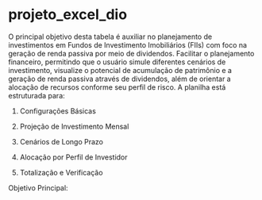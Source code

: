 # projeto_excel_dio

O principal objetivo desta tabela é auxiliar no planejamento de investimentos em Fundos de Investimento Imobiliários (FIIs) com foco na geração de renda passiva por meio de dividendos. Facilitar o planejamento financeiro, permitindo que o usuário simule diferentes cenários de investimento, visualize o potencial de acumulação de patrimônio e a geração de renda passiva através de dividendos, além de orientar a alocação de recursos conforme seu perfil de risco.
A planilha está estruturada para:

1. Configurações Básicas

2. Projeção de Investimento Mensal

3. Cenários de Longo Prazo

4. Alocação por Perfil de Investidor

5. Totalização e Verificação

Objetivo Principal: 
